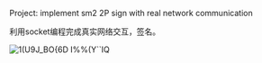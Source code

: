 Project: implement sm2 2P sign with real network communication

利用socket编程完成真实网络交互，签名。

![1`(U9J_BO{`6D I%%(Y``IQ](https://user-images.githubusercontent.com/105547875/181897623-f1143760-1da4-4959-b3b1-fe5036aae085.png)
